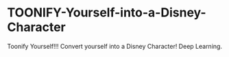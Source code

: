 # TOONIFY-Yourself-into-a-Disney-Character
Toonify Yourself!!! Convert yourself into a Disney Character! Deep Learning.
